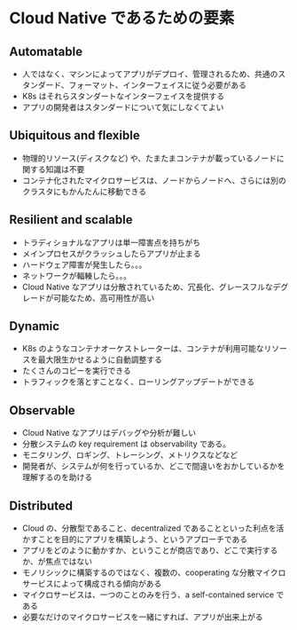# Cloud Native であるための要素


## Automatable
- 人ではなく、マシンによってアプリがデプロイ、管理されるため、共通のスタンダード、フォーマット、インターフェイスに従う必要がある
- K8s はそれらスタンダートなインターフェイスを提供する
- アプリの開発者はスタンダードについて気にしなくてよい


## Ubiquitous and flexible
- 物理的リソース(ディスクなど) や、たまたまコンテナが載っているノードに関する知識は不要
- コンテナ化されたマイクロサービスは、ノードからノードへ、さらには別のクラスタにもかんたんに移動できる


## Resilient and scalable
- トラディショナルなアプリは単一障害点を持ちがち
- メインプロセスがクラッシュしたらアプリが止まる
- ハードウェア障害が発生したら。。。
- ネットワークが輻輳したら。。。
- Cloud Native なアプリは分散されているため、冗長化、グレースフルなデグレードが可能なため、高可用性が高い


## Dynamic
- K8s のようなコンテナオーケストレーターは、コンテナが利用可能なリソースを最大限生かせるように自動調整する
- たくさんのコピーを実行できる
- トラフィックを落とすことなく、ローリングアップデートができる


## Observable
- Cloud Native なアプリはデバッグや分析が難しい
- 分散システムの key requirement は observability である。
- モニタリング、ロギング、トレーシング、メトリクスなどなど
- 開発者が、システムが何を行っているか、どこで間違いをおかしているかを理解するのを助ける



## Distributed
- Cloud の、分散型であること、decentralized であることといった利点を活かすことを目的にアプリを構築しよう、というアプローチである
- アプリをどのように動かすか、ということが商店であり、どこで実行するか、が焦点ではない
- モノリシックに構築するのではなく、複数の、cooperating な分散マイクロサービスによって構成される傾向がある
- マイクロサービスは、一つのことのみを行う、a self-contained service である
- 必要なだけのマイクロサービスを一緒にすれば、アプリが出来上がる
